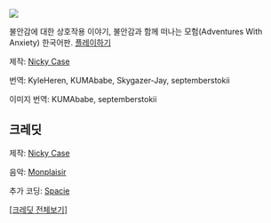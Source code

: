 ![](https://ncase.me/anxiety/sharing/banner.png)

불안감에 대한 상호작용 이야기, 불안감과 함께 떠나는 모험(Adventures With Anxiety) 한국어판. [플레이하기](https://septemberstokii.github.io/anxiety/)


제작: [Nicky Case](https://ncase.me/)

번역: KyleHeren, KUMAbabe, Skygazer-Jay, septemberstokii

이미지 번역: KUMAbabe, septemberstokii

## 크레딧

제작: [Nicky Case](https://ncase.me/)

음악: [Monplaisir](https://loyaltyfreakmusic.com)

추가 코딩: [Spacie](https://spacie.me)

[[크레딧 전체보기]](https://github.com/ncase/anxiety/blob/gh-pages/README.md#full-credits)